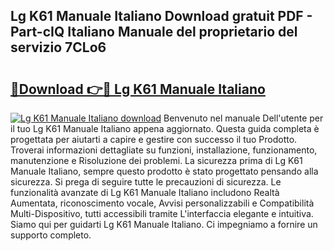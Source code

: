 ## Lg K61 Manuale Italiano Download gratuit PDF - Part-cIQ Italiano Manuale del proprietario del servizio 7CLo6

# <h2><a href="http://dfcq4bq.blite.top/?on=Lg+K61+Manuale+Italiano">🔗Download 👉🔴 Lg K61 Manuale Italiano</a></h2>

[![Lg K61 Manuale Italiano download](https://i.imgur.com/lujVjoI.png)](http://dfcq4bq.blite.top/?on=Lg+K61+Manuale+Italiano)
Benvenuto nel manuale Dell'utente per il tuo Lg K61 Manuale Italiano appena aggiornato. Questa guida completa è progettata per aiutarti a capire e gestire con successo il tuo Prodotto. Troverai informazioni dettagliate su funzioni, installazione, funzionamento, manutenzione e Risoluzione dei problemi. La sicurezza prima di Lg K61 Manuale Italiano, sempre questo prodotto è stato progettato pensando alla sicurezza. Si prega di seguire tutte le precauzioni di sicurezza. Le funzionalità avanzate di Lg K61 Manuale Italiano includono Realtà Aumentata, riconoscimento vocale, Avvisi personalizzabili e Compatibilità Multi-Dispositivo, tutti accessibili tramite L'interfaccia elegante e intuitiva. Siamo qui per guidarti Lg K61 Manuale Italiano. Ci impegniamo a fornire un supporto completo.
